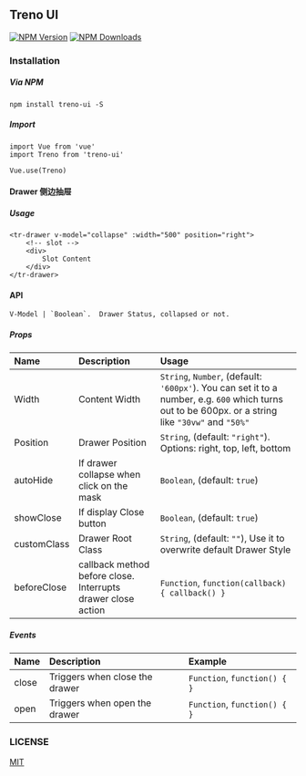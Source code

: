 ## Treno UI

[![NPM Version][npm-image]][npm-url]
[![NPM Downloads][downloads-image]][downloads-url]

### Installation

##### Via NPM
```
npm install treno-ui -S
```

##### Import
```
import Vue from 'vue'
import Treno from 'treno-ui'

Vue.use(Treno)
```

#### Drawer 侧边抽屉

##### Usage
```
<tr-drawer v-model="collapse" :width="500" position="right">
    <!-- slot -->
    <div>
        Slot Content
    </div>
</tr-drawer>
```

#### API

```
V-Model | `Boolean`.  Drawer Status, collapsed or not.
```

##### Props

| Name    | Description     | Usage                                                     |
| :---     | :---            | :---        |
| Width    | Content Width   | `String`, `Number`, (default: `'600px'`). You can set it to a number, e.g. `600` which turns out to be 600px. or a string like `"30vw"` and `"50%"`                                      |
| Position | Drawer Position | `String`, (default: `"right"`). Options: right, top, left, bottom |
| autoHide | If drawer collapse when click on the mask | `Boolean`, (default: `true`) |
| showClose | If display Close button | `Boolean`, (default: `true`) |
| customClass | Drawer Root Class | `String`, (default: `""`), Use it to overwrite default Drawer Style |
| beforeClose | callback method before close. Interrupts drawer close action  | `Function`, `function(callback) { callback() }`|

##### Events

| Name    | Description     | Example                                                     |
| :---     | :---            | :---        |
| close   | Triggers when close the drawer | `Function`, `function() { }` |
| open   | Triggers when open the drawer | `Function`, `function() { }` |


### LICENSE

[MIT](LICENSE)

[npm-image]: https://img.shields.io/npm/v/treno-ui.svg
[npm-url]: https://npmjs.org/package/treno-ui
[downloads-image]: https://img.shields.io/npm/dm/treno-ui.svg
[downloads-url]: https://npmjs.org/package/treno-ui


